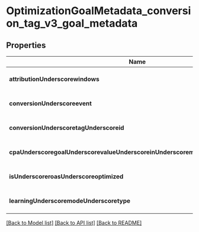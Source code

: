 # OptimizationGoalMetadata_conversion_tag_v3_goal_metadata

## Properties
Name | Type | Description | Notes
------------ | ------------- | ------------- | -------------
**attributionUnderscorewindows** | [**OptimizationGoalMetadataConversionTagV3GoalMetadataAttributionWindows**](OptimizationGoalMetadataConversionTagV3GoalMetadataAttributionWindows.md) |  | [optional] [default to null]
**conversionUnderscoreevent** | **string** |  | [optional] [default to null]
**conversionUnderscoretagUnderscoreid** | **string** |  | [optional] [default to null]
**cpaUnderscoregoalUnderscorevalueUnderscoreinUnderscoremicroUnderscorecurrency** | **string** |  | [optional] [default to null]
**isUnderscoreroasUnderscoreoptimized** | **boolean** | is_roas_optimized | [optional] [default to null]
**learningUnderscoremodeUnderscoretype** | **string** | ConversionLearningModeType | [optional] [default to null]

[[Back to Model list]](../README.md#documentation-for-models) [[Back to API list]](../README.md#documentation-for-api-endpoints) [[Back to README]](../README.md)


